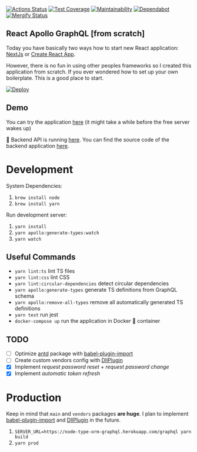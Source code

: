 [![Actions Status](https://github.com/developer239/react-apollo-graphql/workflows/CI/badge.svg)](https://github.com/developer239/react-apollo-graphql/actions?query=workflow%3A%22CI%22)
[![Test Coverage](https://api.codeclimate.com/v1/badges/8b605e0fb1af6dc86063/test_coverage)](https://codeclimate.com/github/developer239/react-apollo-graphql/test_coverage)
[![Maintainability](https://api.codeclimate.com/v1/badges/8b605e0fb1af6dc86063/maintainability)](https://codeclimate.com/github/developer239/react-apollo-graphql/maintainability)
[![Dependabot](https://badgen.net/dependabot/developer239/react-apollo-graphql/84358471?icon=dependabot)](https://dependabot.com/)
[![Mergify Status](https://img.shields.io/endpoint.svg?url=https://gh.mergify.io/badges/developer239/react-apollo-graphql&style=flat)](https://mergify.io)

## React Apollo GraphQL [from scratch]


Today you have basically two ways how to start new React application: [NextJs](https://github.com/zeit/next.js/) or [Create React App](https://github.com/facebook/create-react-app). 

However, there is no fun in using other peoples frameworks so I created this application from scratch. If you ever wondered how to set up your own boilerplate. This is a good place to start.

[![Deploy](https://www.herokucdn.com/deploy/button.svg)](https://heroku.com/deploy)

## Demo

You can try the application [here](https://react-apollo-graphql.herokuapp.com) (it might take a while before the free server wakes up)
 
📘 Backend API is running [here](https://node-type-orm-graphql.herokuapp.com/graphql). You can find the source code of the backend application [here](https://github.com/developer239/node-type-orm-graphql).

# Development

System Dependencies:

1. `brew install node`
2. `brew install yarn`

Run development server:

1. `yarn install`
2. `yarn apollo:generate-types:watch`
3. `yarn watch`

## Useful Commands

- `yarn lint:ts` lint TS files
- `yarn lint:css` lint CSS
- `yarn lint:circular-dependencies` detect circular dependencies
- `yarn apollo:generate-types` generate TS definitions from GraphQL schema
- `yarn apollo:remove-all-types` remove all automatically generated TS definitions
- `yarn test` run jest
- `docker-compose up` run the application in Docker 🐳 container

## TODO

- [ ] Optimize [antd](https://ant.design/docs/react/introduce) package with [babel-plugin-import](https://www.npmjs.com/package/babel-plugin-import)
- [ ] Create custom vendors config with [DllPlugin](https://webpack.js.org/plugins/dll-plugin/)
- [x] Implement _request password reset_ + _request password change_
- [x] Implement _automatic token refresh_

# Production

Keep in mind that `main` and `vendors` packages **are huge**. I plan to implement [babel-plugin-import](https://www.npmjs.com/package/babel-plugin-import) and [DllPlugin](https://webpack.js.org/plugins/dll-plugin/) in the future.

1. `SERVER_URL=https://node-type-orm-graphql.herokuapp.com/graphql yarn build`
2. `yarn prod`
